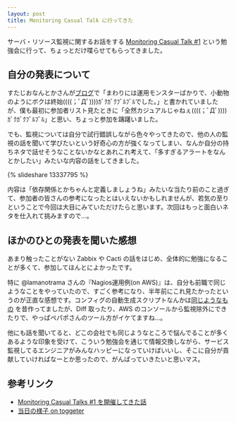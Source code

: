 ```yaml
---
layout: post
title: Monitoring Casual Talk に行ってきた
---
```


サーバ・リソース監視に関するお話をする [Monitoring Casual Talk #1](http://atnd.org/events/29621) という勉強会に行って、ちょっとだけ喋らせてもらってきました。

## 自分の発表について

すたじおなんとかさんが[ブログ](http://d.hatena.ne.jp/studio3104/20120616/1339827891)で「まわりには運用モンスターばかりで、小動物のようにボクは終始((((；ﾟДﾟ))))ｶﾞｸｶﾞｸﾌﾞﾙﾌﾞﾙでした。」と書かれていましたが、僕も最初に参加者リスト見たときに「全然カジュアルじゃねぇ((((；ﾟДﾟ))))ｶﾞｸｶﾞｸﾌﾞﾙﾌﾞﾙ」と思い、ちょっと参加を躊躇いました。

でも、監視については自分で試行錯誤しながら色々やってきたので、他の人の監視の話を聞いて学びたいという好奇心の方が強くなってしまい、なんか自分の持ちネタで話せそうなことないかなとあれこれ考えて、「多すぎるアラートをなんとかしたい」みたいな内容の話をしてきました。

{% slideshare 13337795 %}

内容は「依存関係とかちゃんと定義しましょうね」みたいな当たり前のこと過ぎて、参加者の皆さんの参考になったとはいえないかもしれませんが、若気の至りということで今回は大目にみていただけたらと思います。次回はもっと面白いネタを仕入れて挑みますので...。

## ほかのひとの発表を聞いた感想

あまり触ったことがない Zabbix や Cacti の話をはじめ、全体的に勉強になることが多くて、参加してほんとによかったです。

特に @lamanotrama さんの『Nagios運用例(on AWS)』は、自分も前職で同じようなことをやっていたので、すごく参考になり、半年前にこれ見たかったというのが正直な感想です。コンフィグの自動生成スクリプトなんかは[同じようなもの](https://github.com/takus/Nagios-Object-EC2) を昔作ってましたが、Diff 取ったり、AWS のコンソールから監視除外にできたりで、やっぱペパポさんのツール方がイケてますね…。

他にも話を聞いてると、どこの会社でも同じようなところで悩んでることが多くあるような印象を受けて、こういう勉強会を通じて情報交換しながら、サービス監視してるエンジニアがみんなハッピーになっていけばいいし、そこに自分が貢献していければなーとか思ったので、がんばっていきたいと思いマス。

## 参考リンク

- [Monitoring Casual Talks #1 を開催してきた話](http://d.hatena.ne.jp/kenjiskywalker/20120617)
- [当日の様子 on toggeter](http://togetter.com/li/321337)
